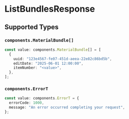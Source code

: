 # ListBundlesResponse


## Supported Types

### `components.MaterialBundle[]`

```typescript
const value: components.MaterialBundle[] = [
  {
    uuid: "123e4567-fe07-451d-aeea-22e82c86bd5b",
    editDate: "2025-06-01 12:00:00",
    itemNumber: "<value>",
  },
];
```

### `components.ErrorT`

```typescript
const value: components.ErrorT = {
  errorCode: 1000,
  message: "An error occurred completing your request",
};
```

